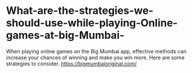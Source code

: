 # What-are-the-strategies-we-should-use-while-playing-Online-games-at-big-Mumbai-
When playing online games on the Big Mumbai app, effective methods can increase your chances of winning and make you win more. Here are some strategies to consider.
https://bigmumbaioriginal.com/
